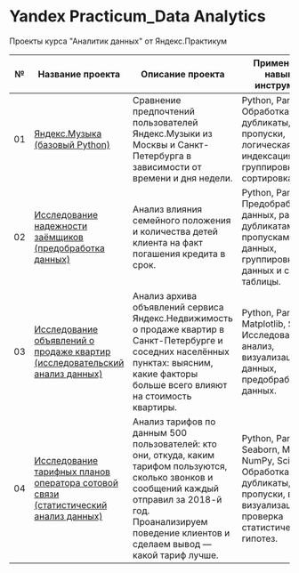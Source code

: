 # Yandex Practicum_Data Analytics
Проекты курса "Аналитик данных" от Яндекс.Практикум 
			
№   | Название проекта | Описание проекта | Применённые навыки и инструменты
------------- | ------------- | ------------- | -------------
01  | [Яндекс.Музыка<br>(базовый Python)](https://github.com/RomanTre/Yandex_Practicum_Data_Analytics/tree/main/01%20-%20%D0%91%D0%B0%D0%B7%D0%BE%D0%B2%D1%8B%D0%B9%20Python) | Сравнение предпочтений пользователей Яндекс.Музыки из Москвы и Санкт-Петербурга в зависимости от времени и дня недели.  | Python, Pandas, <br> Обработка данных, дубликаты, пропуски, логическая индексация, группировка, сортировка.
02  | [Исследование надежности заёмщиков<br>(предобработка данных)](https://github.com/RomanTre/Yandex_Practicum_Data_Analytics/tree/main/02%20-%20%D0%9F%D1%80%D0%B5%D0%B4%D0%BE%D0%B1%D1%80%D0%B0%D0%B1%D0%BE%D1%82%D0%BA%D0%B0%20%D0%B4%D0%B0%D0%BD%D0%BD%D1%8B%D1%85)  | Анализ влияния семейного положения и количества детей клиента на факт погашения кредита в срок.  | Python, Pandas, <br> Предобработка данных, работа с дубликатами и пропусками данных, группировка данных и сводные таблицы.
03  | [Исследование объявлений о продаже квартир<br>(исследовательский анализ данных)](https://github.com/RomanTre/Yandex_Practicum_Data_Analytics/tree/main/03%20-%20%D0%98%D1%81%D1%81%D0%BB%D0%B5%D0%B4%D0%BE%D0%B2%D0%B0%D1%82%D0%B5%D0%BB%D1%8C%D1%81%D0%BA%D0%B8%D0%B9%20%D0%B0%D0%BD%D0%B0%D0%BB%D0%B8%D0%B7%20%D0%B4%D0%B0%D0%BD%D0%BD%D1%8B%D1%85)  | Анализ архива объявлений сервиса Яндекс.Недвижимость о продаже квартир в Санкт-Петербурге и соседних населённых пунктах: выясним, какие факторы больше всего влияют на стоимость квартиры. | Python, Pandas, Matplotlib, Seaborn, <br> Исследовательский анализ, визуализация данных, предобработка данных.
04  | [Исследование тарифных планов оператора сотовой связи<br>(cтатистический  анализ данных)](https://github.com/RomanTre/Yandex_Practicum_Data_Analytics/tree/main/04%20-%20%D0%A1%D1%82%D0%B0%D1%82%D0%B8%D1%81%D1%82%D0%B8%D1%87%D0%B5%D1%81%D0%BA%D0%B8%D0%B9%20%D0%B0%D0%BD%D0%B0%D0%BB%D0%B8%D0%B7%20%D0%B4%D0%B0%D0%BD%D0%BD%D1%8B%D1%85)  | Анализ тарифов по данным 500 пользователей: кто они, откуда, каким тарифом пользуются, сколько звонков и сообщений каждый отправил за 2018-й год.<br> Проанализируем поведение клиентов и сделаем вывод — какой тариф лучше. | Python, Pandas, Seaborn, Matplotlib, NumPy, SciPy, <br>Обработка данных: дубликаты, пропуски, выбросы; визуализация, проверка статистических гипотез.
